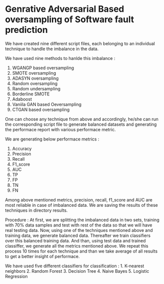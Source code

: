 # Genrative Adversarial Based oversampling of Software fault prediction

We have created nine different script files, each belonging to an individual technique to handle the imbalance in the data.

We have used nine methods to hanlde this imbalance :
  1. WGANGP based oversampling
  2. SMOTE oversampling 
  3. ADASYN oversampling
  4. Random oversampling  
  5. Random undersampling
  6. Borderline SMOTE
  7. Adaboost
  8. Vaniila GAN based Oeversampling
  9. CTGAN based oversampling

One can choose any technique from above and accordingly, he/she can run the corresponding script file to generate balanced datasets and generating the performace report 
with various performace metric.

We are generating below performace metrics :
  1. Accuracy
  2. Precision
  3. Recall
  4. F1_score
  5. AUC 
  6. TP
  7. FP 
  8. TN 
  9. FN

Among above mentioned metrics, precision, recall, f1_score and AUC are most reliable in case of imbalanced data.
We are saving the results of these techniques in directory results.

Procedure :
  At first, we are splitting the imbalanced data in two sets, training with 70% data samples and test with rest of the data so that we will have real testing data.
  Now, using one of the techniques mentioned above and training data, we generate balanced data. Thereafter we train classifiers over this balanced training data.
  And than, using test data and trained classiffer, we generate all the metrics mentioned above.
  We repeat this process 10 times for each technique and than we take average of all results to get a better insight of performace.

  We have used five different classifiers for classification :
    1. K-nearest neighbors
    2. Random Forest
    3. Decision Tree
    4. Naive Bayes
    5. Logistic Regression
